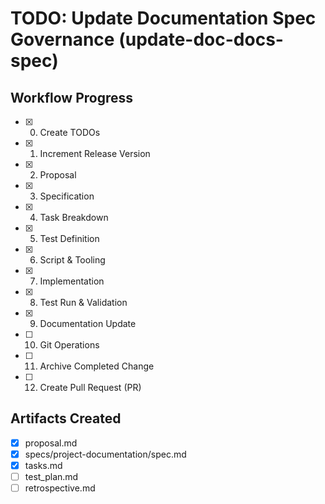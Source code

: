 # TODO: Update Documentation Spec Governance (update-doc-docs-spec)



## Workflow Progress
- [x] 0. Create TODOs
- [x] 1. Increment Release Version
- [x] 2. Proposal
- [x] 3. Specification
- [x] 4. Task Breakdown
- [x] 5. Test Definition
- [x] 6. Script & Tooling
- [x] 7. Implementation
- [x] 8. Test Run & Validation
- [x] 9. Documentation Update
- [ ] 10. Git Operations
- [ ] 11. Archive Completed Change
- [ ] 12. Create Pull Request (PR)

## Artifacts Created
- [x] proposal.md
- [x] specs/project-documentation/spec.md
- [x] tasks.md
- [ ] test_plan.md
- [ ] retrospective.md
